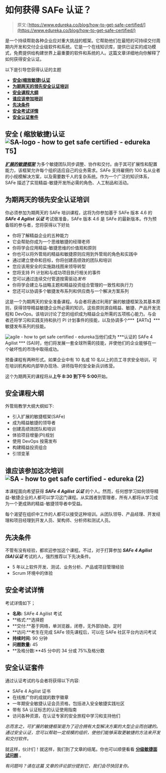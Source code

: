 # 如何获得 SAFe 认证？

> 原文:[https://www.edureka.co/blog/how-to-get-safe-certified/](https://www.edureka.co/blog/how-to-get-safe-certified/)

[](https://www.edureka.co/blog/what-is-safe/)是一个持续帮助各种企业应对重大挑战的框架。它帮助他们在最短的可持续交付周期内开发和交付企业级软件和系统。它是一个在线知识库，提供已证实的成功模式，免费提供给构建世界上最重要的软件和系统的人。这篇文章详细地向你解释了如何获得安全认证。

以下是引导您获得认证的主题

*   [**安全(缩放敏捷)认证**](#safecertification)
*   [**为期两天的领先安全认证培训**](#safetraining)
*   [**安全课程大纲**](#courseoutline)
*   [**谁应该参加培训**](#whoshouldtakeup%20the%20training)
*   [**先决条件**](#prerequisites)
*   [**安全考试详情**](#examdetails)
*   [**安全认证套件**](#certificationkit)

## **安全 ( 缩放敏捷)认证![SA-logo - how to get safe certified - edureka](../Images/733984484b529e3f45ec098866b07b28.png)T5】**

[***扩展的敏捷框架***](https://www.edureka.co/blog/scaled-agile-framework/) 为多个敏捷团队同步调整、协作和交付。由于其可扩展性和配置能力，该框架允许每个组织适应自己的业务需求。SAFe 支持雇佣约 100 名从业者的小规模解决方案，以及需要数千人的复杂系统。作为一个广泛的知识体系，SAFe 描述了实现精益-敏捷开发所必需的角色、人工制品和活动。

## **为期两天的领先安全认证培训**

你必须参加为期两天的 SAFe 培训课程，这将为你参加基于 SAFe 版本 4.6 的 ***SAFe 4 Agilist 认证*** 考试做准备，SAFe 版本 4.6 是 SAFe 的最新版本。作为预备班的参与者，您将获得以下好处

*   你将了解精益企业的五种能力
*   它会帮助你成为一个思维敏捷的经理老师
*   你将学会应用精益-敏捷思维的价值观和原则
*   你也可以将外管局的精益和敏捷原则应用到外管局的角色和实践中
*   通过建立使命和目标，你将创建高绩效的团队和培训
*   您应该用安全的实施路线图来领导转型
*   您将支持 PI 计划和与成功项目执行相关的事件
*   您可以通过连续交付管道按需驱动*发布*
*   你将学会建立与战略主题和精益投资组合管理的一致性和执行力
*   您还可以协调多个敏捷发布系列和供应商与一个解决方案系列

这是一个为期两天的安全准备课程。与会者将通过利用扩展的敏捷框架及其基本原则，获得领导精益敏捷企业所必需的知识。这些原则源自精益、敏捷、产品开发流程和 DevOps。该培训讨论了您的组织成为精益企业所需的五项核心能力。与会者还将学习和实践支持和执行 PI 计划事件的技能，以及协调多个***【ARTs】***敏捷发布系列的技能。

![agile - how to get safe certified - edureka](../Images/8e40c88a4e3c36c6105d85958fe0c627.png)当他们成为 ***认证的 SAFe 4 Agilist *** (SA)时，他们将发展一套全球所需的技能，并使他们的企业能够在一个破坏性的市场中取得成功。

预备课程有两种形式。如果企业中有 10 名或 10 名以上的员工寻求安全培训，可在培训机构和内部举办现场、讲师指导的安全新兵训练营。

这个为期两天的课程将从**上午 8:30 到下午 5:00**开始。

## **安全课程大纲**

外管局教学大纲大纲如下:

*   引入扩展的敏捷框架(SAFe)
*   成为精益敏捷的领导者
*   创建高绩效团队和培训
*   体验项目增量(PI)规划
*   使用 DevOps 按需发布
*   构建精益投资组合
*   引领变革

## **谁应该参加这次培训![SA - how to get safe certified - edureka (2)](../Images/e8ee016bea23d2725d3891f440b1a2eb.png)**

本课程面向希望获得 ***SAFe 4 Agilist 认证*** 的个人。然而，任何想学习如何领导精益-敏捷企业的人都可以学习这门课程。从实践者到管理者，所有人都将从学习成为一个更成熟的精益-敏捷领导者中受益。

每个渴望在组织中工作的人都可以接受这种培训。从团队领导、产品经理、开发经理和项目经理到开发人员、架构师、分析师和测试人员。

## **先决条件**

不管有没有经验，都欢迎参加这个课程。不过，对于打算参加 ***SAFe 4 Agilist (SA)认证*** 考试的人，强烈推荐以下先决条件。

*   5 年以上软件开发、测试、业务分析、产品或项目管理经验
*   Scrum 环境中的体验

## **安全考试详情**

考试详情如下；

*   **名称:** SAFe 4 Agilist 考试
*   **格式:**选择题
*   **交付:**基于网络，单浏览器，闭卷，无外部协助，定时
*   **访问:**考生在完成 SAFe 领先课程后，可以在 SAFe 社区平台内访问考试
*   **持续时间:** 90 分钟
*   **问题数量:** 45
*   **及格分数:**45 分中的 34 分或 75%及格分数

## **安全认证套件**

通过认证考试的与会者将获得以下内容:

*   SAFe 4 Agilist 证书
*   在线推广你的成就的数字徽章
*   一年期安全敏捷认证会员资格，包括进入安全敏捷实践社区
*   带有 SA 认证标志的认证使用指南
*   访问各种资源，在认证专家的安全旅程中学习和支持他们

*总而言之，可扩展的敏捷框架是为了迎合拥有大型解决方案的大型企业而创建的。通过安全认证，您可以帮助一定规模的组织，使他们能够采取更敏捷的方法来开发和交付软件。*

就这样，伙计们！就这样，我们到了文章的结尾。你也可以顺便看看 **[分级敏捷面试问题](https://www.edureka.co/blog/interview-questions/scaled-agile-interview-questions/)** 。

*有问题吗？请在这篇* *文章的评论部分提到它，我们会尽快回复你。*